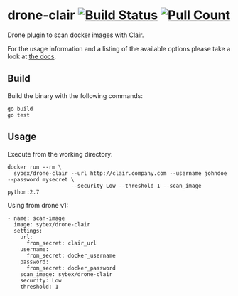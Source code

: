 # drone-clair [![Build Status](https://drone.julina.ch/api/badges/sybnex/drone-clair/status.svg)](https://drone.julina.ch/sybnex/drone-clair) [![Pull Count](https://badgen.net/docker/pulls/sybex/drone-clair)](https://hub.docker.com/r/sybex/drone-clair)

Drone plugin to scan docker images with [Clair](https://github.com/coreos/clair).

For the usage information and a listing of the available options please take a look at [the docs](DOCS.md).

## Build

Build the binary with the following commands:

```
go build
go test
```

## Usage

Execute from the working directory:

```
docker run --rm \
  sybex/drone-clair --url http://clair.company.com --username johndoe --password mysecret \
                    --security Low --threshold 1 --scan_image python:2.7
```

Using from drone v1:

```
- name: scan-image
  image: sybex/drone-clair
  settings:
    url:
      from_secret: clair_url
    username:
      from_secret: docker_username
    password:
      from_secret: docker_password
    scan_image: sybex/drone-clair
    security: Low
    threshold: 1
```
